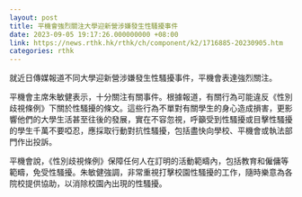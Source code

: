 ```yaml
---
layout: post
title: 平機會強烈關注大學迎新營涉嫌發生性騷擾事件
date: 2023-09-05 19:17:26.000000000 +08:00
link: https://news.rthk.hk/rthk/ch/component/k2/1716885-20230905.htm
categories: rthk
---
```


就近日傳媒報道不同大學迎新營涉嫌發生性騷擾事件，平機會表達強烈關注。

平機會主席朱敏健表示，十分關注有關事件。根據報道，有關行為可能違反《性別歧視條例》下關於性騷擾的條文。這些行為不單對有關學生的身心造成損害，更影響他們的大學生活甚至往後的發展，實在不容忽視，呼籲受到性騷擾或目擊性騷擾的學生千萬不要啞忍，應採取行動對抗性騷擾，包括盡快向學校、平機會或執法部門作出投訴。

平機會說，《性別歧視條例》保障任何人在訂明的活動範疇內，包括教育和僱傭等範疇，免受性騷擾。朱敏健強調，非常重視打擊校園性騷擾的工作，隨時樂意為各院校提供協助，以消除校園內出現的性騷擾。
